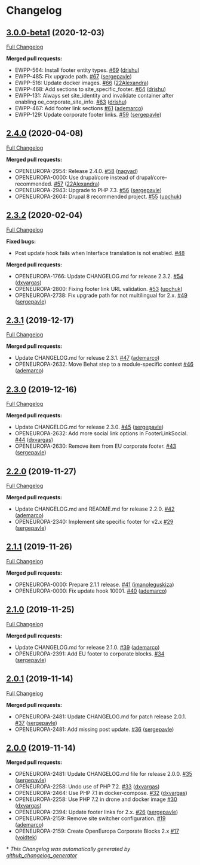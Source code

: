 # Changelog

## [3.0.0-beta1](https://github.com/openeuropa/oe_corporate_blocks/tree/3.0.0-beta1) (2020-12-03)
[Full Changelog](https://github.com/openeuropa/oe_corporate_blocks/compare/2.4.0...3.0.0-beta1)

**Merged pull requests:**

- EWPP-564: Install footer entity types. [\#69](https://github.com/openeuropa/oe_corporate_blocks/pull/69) ([drishu](https://github.com/drishu))
- EWPP-485: Fix upgrade path. [\#67](https://github.com/openeuropa/oe_corporate_blocks/pull/67) ([sergepavle](https://github.com/sergepavle))
- EWPP-516: Update docker images. [\#66](https://github.com/openeuropa/oe_corporate_blocks/pull/66) ([22Alexandra](https://github.com/22Alexandra))
- EWPP-468: Add sections to site\_specific\_footer. [\#64](https://github.com/openeuropa/oe_corporate_blocks/pull/64) ([drishu](https://github.com/drishu))
- EWPP-131: Always set site\_identity and invalidate container after enabling oe\_corporate\_site\_info. [\#63](https://github.com/openeuropa/oe_corporate_blocks/pull/63) ([drishu](https://github.com/drishu))
- EWPP-467: Add footer link sections [\#61](https://github.com/openeuropa/oe_corporate_blocks/pull/61) ([ademarco](https://github.com/ademarco))
- EWPP-129: Update corporate footer links. [\#59](https://github.com/openeuropa/oe_corporate_blocks/pull/59) ([sergepavle](https://github.com/sergepavle))

## [2.4.0](https://github.com/openeuropa/oe_corporate_blocks/tree/2.4.0) (2020-04-08)
[Full Changelog](https://github.com/openeuropa/oe_corporate_blocks/compare/2.3.2...2.4.0)

**Merged pull requests:**

- OPENEUROPA-2954: Release 2.4.0. [\#58](https://github.com/openeuropa/oe_corporate_blocks/pull/58) ([nagyad](https://github.com/nagyad))
- OPENEUROPA-0000: Use drupal/core instead of drupal/core-recommended. [\#57](https://github.com/openeuropa/oe_corporate_blocks/pull/57) ([22Alexandra](https://github.com/22Alexandra))
- OPENEUROPA-2943: Upgrade to PHP 7.3. [\#56](https://github.com/openeuropa/oe_corporate_blocks/pull/56) ([sergepavle](https://github.com/sergepavle))
- OPENEUROPA-2604: Drupal 8 recommended project. [\#55](https://github.com/openeuropa/oe_corporate_blocks/pull/55) ([upchuk](https://github.com/upchuk))

## [2.3.2](https://github.com/openeuropa/oe_corporate_blocks/tree/2.3.2) (2020-02-04)
[Full Changelog](https://github.com/openeuropa/oe_corporate_blocks/compare/2.3.1...2.3.2)

**Fixed bugs:**

- Post update hook fails when Interface translation is not enabled. [\#48](https://github.com/openeuropa/oe_corporate_blocks/issues/48)

**Merged pull requests:**

- OPENEUROPA-1766: Update CHANGELOG.md for release 2.3.2. [\#54](https://github.com/openeuropa/oe_corporate_blocks/pull/54) ([dxvargas](https://github.com/dxvargas))
- OPENEUROPA-2800: Fixing footer link URL validation. [\#53](https://github.com/openeuropa/oe_corporate_blocks/pull/53) ([upchuk](https://github.com/upchuk))
- OPENEUROPA-2738: Fix upgrade path for not multilingual for 2.x. [\#49](https://github.com/openeuropa/oe_corporate_blocks/pull/49) ([sergepavle](https://github.com/sergepavle))

## [2.3.1](https://github.com/openeuropa/oe_corporate_blocks/tree/2.3.1) (2019-12-17)
[Full Changelog](https://github.com/openeuropa/oe_corporate_blocks/compare/2.3.0...2.3.1)

**Merged pull requests:**

- Update CHANGELOG.md for release 2.3.1. [\#47](https://github.com/openeuropa/oe_corporate_blocks/pull/47) ([ademarco](https://github.com/ademarco))
- OPENEUROPA-2632: Move Behat step to a module-specific context [\#46](https://github.com/openeuropa/oe_corporate_blocks/pull/46) ([ademarco](https://github.com/ademarco))

## [2.3.0](https://github.com/openeuropa/oe_corporate_blocks/tree/2.3.0) (2019-12-16)
[Full Changelog](https://github.com/openeuropa/oe_corporate_blocks/compare/2.2.0...2.3.0)

**Merged pull requests:**

- Update CHANGELOG.md for release 2.3.0. [\#45](https://github.com/openeuropa/oe_corporate_blocks/pull/45) ([sergepavle](https://github.com/sergepavle))
- OPENEUROPA-2632: Add more social link options in FooterLinkSocial. [\#44](https://github.com/openeuropa/oe_corporate_blocks/pull/44) ([dxvargas](https://github.com/dxvargas))
- OPENEUROPA-2630: Remove item from EU corporate footer. [\#43](https://github.com/openeuropa/oe_corporate_blocks/pull/43) ([sergepavle](https://github.com/sergepavle))

## [2.2.0](https://github.com/openeuropa/oe_corporate_blocks/tree/2.2.0) (2019-11-27)
[Full Changelog](https://github.com/openeuropa/oe_corporate_blocks/compare/2.1.1...2.2.0)

**Merged pull requests:**

- Update CHANGELOG.md and README.md for release 2.2.0. [\#42](https://github.com/openeuropa/oe_corporate_blocks/pull/42) ([ademarco](https://github.com/ademarco))
- OPENEUROPA-2340: Implement site specific footer for v2.x [\#29](https://github.com/openeuropa/oe_corporate_blocks/pull/29) ([sergepavle](https://github.com/sergepavle))

## [2.1.1](https://github.com/openeuropa/oe_corporate_blocks/tree/2.1.1) (2019-11-26)
[Full Changelog](https://github.com/openeuropa/oe_corporate_blocks/compare/2.1.0...2.1.1)

**Merged pull requests:**

- OPENEUROPA-0000: Prepare 2.1.1 release. [\#41](https://github.com/openeuropa/oe_corporate_blocks/pull/41) ([imanoleguskiza](https://github.com/imanoleguskiza))
- OPENEUROPA-0000: Fix update hook 10001. [\#40](https://github.com/openeuropa/oe_corporate_blocks/pull/40) ([ademarco](https://github.com/ademarco))

## [2.1.0](https://github.com/openeuropa/oe_corporate_blocks/tree/2.1.0) (2019-11-25)
[Full Changelog](https://github.com/openeuropa/oe_corporate_blocks/compare/2.0.1...2.1.0)

**Merged pull requests:**

- Update CHANGELOG.md for release 2.1.0. [\#39](https://github.com/openeuropa/oe_corporate_blocks/pull/39) ([ademarco](https://github.com/ademarco))
- OPENEUROPA-2391: Add EU footer to corporate blocks. [\#34](https://github.com/openeuropa/oe_corporate_blocks/pull/34) ([sergepavle](https://github.com/sergepavle))

## [2.0.1](https://github.com/openeuropa/oe_corporate_blocks/tree/2.0.1) (2019-11-14)
[Full Changelog](https://github.com/openeuropa/oe_corporate_blocks/compare/2.0.0...2.0.1)

**Merged pull requests:**

- OPENEUROPA-2481: Update CHANGELOG.md for patch release 2.0.1. [\#37](https://github.com/openeuropa/oe_corporate_blocks/pull/37) ([sergepavle](https://github.com/sergepavle))
- OPENEUROPA-2481: Add missing post update. [\#36](https://github.com/openeuropa/oe_corporate_blocks/pull/36) ([sergepavle](https://github.com/sergepavle))

## [2.0.0](https://github.com/openeuropa/oe_corporate_blocks/tree/2.0.0) (2019-11-14)
**Merged pull requests:**

- OPENEUROPA-2481: Update CHANGELOG.md file for release 2.0.0. [\#35](https://github.com/openeuropa/oe_corporate_blocks/pull/35) ([sergepavle](https://github.com/sergepavle))
- OPENEUROPA-2258: Undo use of PHP 7.2. [\#33](https://github.com/openeuropa/oe_corporate_blocks/pull/33) ([dxvargas](https://github.com/dxvargas))
- OPENEUROPA-2464: Use PHP 7.1 in docker-compose. [\#32](https://github.com/openeuropa/oe_corporate_blocks/pull/32) ([dxvargas](https://github.com/dxvargas))
- OPENEUROPA-2258: Use PHP 7.2 in drone and docker image [\#30](https://github.com/openeuropa/oe_corporate_blocks/pull/30) ([dxvargas](https://github.com/dxvargas))
- OPENEUROPA-2394: Update footer links for 2.x. [\#26](https://github.com/openeuropa/oe_corporate_blocks/pull/26) ([sergepavle](https://github.com/sergepavle))
- OPENEUROPA-2159: Remove site switcher configuration. [\#19](https://github.com/openeuropa/oe_corporate_blocks/pull/19) ([ademarco](https://github.com/ademarco))
- OPENEUROPA-2159: Create OpenEuropa Corporate Blocks 2.x [\#17](https://github.com/openeuropa/oe_corporate_blocks/pull/17) ([voidtek](https://github.com/voidtek))



\* *This Changelog was automatically generated by [github_changelog_generator](https://github.com/github-changelog-generator/github-changelog-generator)*
